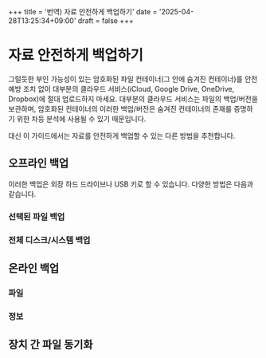 +++
title = '번역) 자료 안전하게 백업하기'
date = '2025-04-28T13:25:34+09:00'
draft = false
+++

# 자료 안전하게 백업하기

그럴듯한 부인 가능성이 있는 암호화된 파일 컨테이너(그 안에 숨겨진 컨테이너)를 안전 예방 조치 없이 대부분의 클라우드 서비스(iCloud, Google Drive, OneDrive, Dropbox)에 절대 업로드하지 마세요. 대부분의 클라우드 서비스는 파일의 백업/버전을 보관하며, 암호화된 컨테이너의 이러한 백업/버전은 숨겨진 컨테이너의 존재를 증명하기 위한 차등 분석에 사용될 수 있기 때문입니다.

대신 이 가이드에서는 자료를 안전하게 백업할 수 있는 다른 방법을 추천합니다.

## 오프라인 백업
이러한 백업은 외장 하드 드라이브나 USB 키로 할 수 있습니다. 다양한 방법은 다음과 같습니다.

### 선택된 파일 백업
### 전체 디스크/시스템 백업

## 온라인 백업
### 파일
### 정보

## 장치 간 파일 동기화
